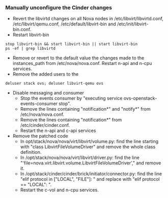 ### Manually unconfigure the Cinder changes
- Revert the libvirtd changes on all Nova nodes in /etc/libvirt/libvirtd.conf,  /etc/libvirt/qemu.conf,  /etc/default/libvirt-bin and /etc/init/libvirt-bin.conf.
- Restart libvirt-bin
```
stop libvirt-bin && start libvirt-bin || start libvirt-bin
ps -ef | grep libvirtd
```
- Remove or revert to the default value the changes made to the instances_path from /etc/nova/nova.conf. Restart n-api and n-cpu services.
- Remove the added users to the
```
deluser stack ovs; deluser libvirt-qemu ovs
```
- Disable messaging and consumer
    - Stop the events consumer by "executing service ovs-openstack-events-consumer stop".
    - Remove the lines containing "notification\*" and "notify\*" from /etc/nova/nova.conf.
    - Remove the lines containing "notification*" from /etc/cinder/cinder.conf.
    - Restart the n-api and c-api services
-  Remove the patched code
    - In opt/stack/nova/nova/virt/libvirt/volume.py: find the line starting with "class LibvirtFileVolumeDriver" and remove the whole class definition.
    - In /opt/stack/nova/nova/virt/libvirt/driver.py: find the line "'file=nova.virt.libvirt.volume.LibvirtFileVolumeDriver'," and remove it.
    - In /opt/stack/cinder/cinder/brick/initiator/connector.py: find the line "elif protocol in ["LOCAL", "FILE"]: " and replace with "elif protocol == "LOCAL": ".
    - Restart the c-vol and n-cpu services.
